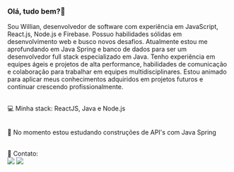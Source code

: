 ### Olá, tudo bem?👋
 Sou Willian, desenvolvedor de software com experiência em JavaScript, React.js, Node.js e Firebase. Possuo habilidades sólidas em desenvolvimento web e busco novos desafios. Atualmente estou me aprofundando em Java Spring e banco de dados para ser um desenvolvedor full stack especializado em Java. Tenho experiência em equipes ágeis e projetos de alta performance, habilidades de comunicação e colaboração para trabalhar em equipes multidisciplinares. Estou animado para aplicar meus conhecimentos adquiridos em projetos futuros e continuar crescendo profissionalmente. 
 
<br/> 💻   Minha stack: ReactJS, Java e Node.js

<br/> 🌱 No momento estou estudando construções de API's com Java Spring

<br/> 📧   Contato:  
 <a href = "mailto:willian.reinaldo.m@gmail.com"><img src="https://img.shields.io/badge/-Gmail-%23333?style=for-the-badge&logo=gmail&logoColor=white" target="_blank"></a>
  <a href="https://www.linkedin.com/in/willianreinaldo" target="_blank"><img src="https://img.shields.io/badge/-LinkedIn-%230077B5?style=for-the-badge&logo=linkedin&logoColor=white" target="_blank"></a> 
